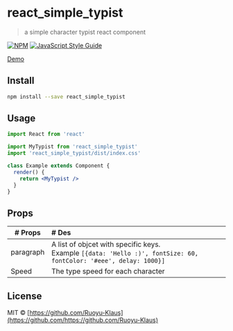 # react_simple_typist

> a simple character typist react component

[![NPM](https://img.shields.io/npm/v/react_typist.svg)](https://www.npmjs.com/package/react_typist) [![JavaScript Style Guide](https://img.shields.io/badge/code_style-standard-brightgreen.svg)](https://standardjs.com)

[Demo](https://wangruoyu.digital/react_simple_typist/)

## Install

```bash
npm install --save react_simple_typist
```

## Usage

```jsx
import React from 'react'

import MyTypist from 'react_simple_typist'
import 'react_simple_typist/dist/index.css'

class Example extends Component {
  render() {
    return <MyTypist />
  }
}
```



## Props

| # Props   | # Des                                                        |
| --------- | :----------------------------------------------------------- |
| paragraph | A list of objcet with specific keys. <br /> Example  `[{data: 'Hello :)', fontSize: 60, fontColor: '#eee', delay: 1000}]` |
| Speed     | The type speed for each character                            |



## License

MIT © [https://github.com/Ruoyu-Klaus](https://github.com/https://github.com/Ruoyu-Klaus)
